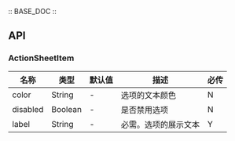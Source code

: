 :: BASE_DOC ::

## API
### ActionSheetItem

名称 | 类型 | 默认值 | 描述 | 必传
-- | -- | -- | -- | --
color | String | - | 选项的文本颜色 | N
disabled | Boolean | - | 是否禁用选项 | N
label | String | - | 必需。选项的展示文本 | Y
